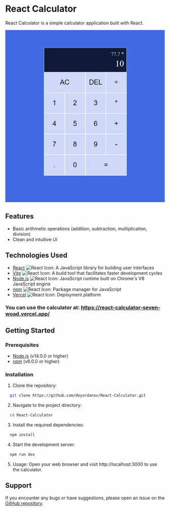 # React Calculator

React Calculator is a simple calculator application built with React.

![Screenshot of React Calculator](calc-img.png)

## Features

- Basic arithmetic operations (addition, subtraction, multiplication, division)
- Clean and intuitive UI

## Technologies Used

- [React](https://reactjs.org/) <img src="https://www.svgrepo.com/show/452092/react.svg" alt="React Icon" width="34" height="34">: A JavaScript library for building user interfaces
- [Vite](https://vitejs.dev/) <img src="https://www.svgrepo.com/show/374167/vite.svg" alt="React Icon" width="34" height="34">: A build tool that facilitates faster development cycles
- [Node.js](https://nodejs.org/) <img src="https://www.svgrepo.com/show/354118/nodejs.svg" alt="React Icon" width="34" height="34">: JavaScript runtime built on Chrome's V8 JavaScript engine
- [npm](https://www.npmjs.com/) <img src="https://www.svgrepo.com/show/445925/npm.svg" alt="React Icon" width="34" height="34">: Package manager for JavaScript
- [Vercel](https://vercel.com/) <img src="https://www.svgrepo.com/show/361653/vercel-logo.svg" alt="React Icon" width="34" height="34">: Deployment platform

### You can use the calculator at: <a href="https://react-calculator-seven-woad.vercel.app/" target="_blank">https://react-calculator-seven-woad.vercel.app/</a>

## Getting Started

### Prerequisites

- [Node.js](https://nodejs.org/) (v14.0.0 or higher)
- [npm](https://www.npmjs.com/) (v6.0.0 or higher)

### Installation

1. Clone the repository:
```bash
  git clone https://github.com/deyordanov/React-Calculator.git
```

2. Navigate to the project directory:
```bash
  cd React-Calculator
```

3. Install the required dependencies:
```bash
  npm install
```

4. Start the development server:
```bash
  npm run dev
```
5. Usage:
  Open your web browser and visit http://localhost:3000 to use the calculator.

## Support

  If you encounter any bugs or have suggestions, please open an issue on the [GitHub repository](https://github.com/deyordanov/React-Calculator/issues).

